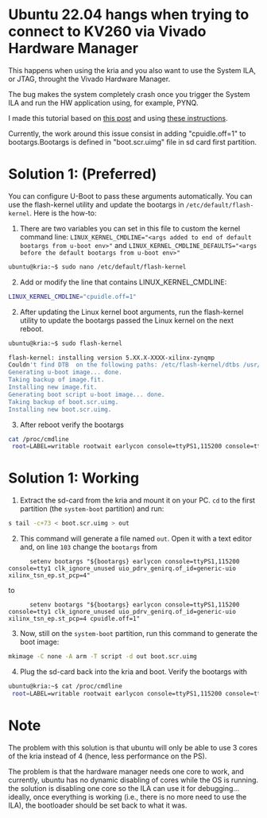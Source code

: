 # Ubuntu 22.04 hangs when trying to connect to KV260 via Vivado Hardware Manager

This happens when using the kria and you also want to use the System ILA, or JTAG, throught the Vivado Hardware Manager.

The bug makes the system completely crash once you trigger the System ILA and run the HW application using, for example, PYNQ.

I made this tutorial based on [this post](https://support.xilinx.com/s/question/0D54U00005u8v4nSAA/ubuntu-2204-hangs-when-trying-to-connect-to-kv260-via-vivado-hardware-manager?language=en_US&t=1725355909975&searchQuery) and using [these instructions](https://xilinx-wiki.atlassian.net/wiki/spaces/A/pages/2363129857/Getting+Started+with+Certified+Ubuntu+22.04+LTS+for+Xilinx+Devices#%5BinlineExtension%5DChanging-the-Kernel-bootargs-Used-By-U-Boot).

Currently, the work around this issue consist in adding "cpuidle.off=1" to bootargs.Bootargs is defined in "boot.scr.uimg" file in sd card first partition. 

# Solution 1: (Preferred)

You can configure U-Boot to pass these arguments automatically.  You can use the flash-kernel utility and update the bootargs in `/etc/default/flash-kernel`. Here is the how-to:

1. There are two variables you can set in this file to custom the kernel command line: `LINUX_KERNEL_CMDLINE="<args added to end of default bootargs from u-boot env>"` and
`LINUX_KERNEL_CMDLINE_DEFAULTS="<args before the default bootargs from u-boot env>"`

```bash
ubuntu@kria:~$ sudo nano /etc/default/flash-kernel
```

2. Add or modify the line that contains LINUX_KERNEL_CMDLINE:

```bash
LINUX_KERNEL_CMDLINE="cpuidle.off=1"
```

2. After updating the Linux kernel boot arguments, run the flash-kernel utility to update the bootargs passed the Linux kernel on the next reboot. 

```bash
ubuntu@kria:~$ sudo flash-kernel

flash-kernel: installing version 5.XX.X-XXXX-xilinx-zynqmp
Couldn't find DTB  on the following paths: /etc/flash-kernel/dtbs /usr/lib/linux-image-5.15.0-1031-xilinx-zynqmp /lib/firmware/5.15.0-1031-xilinx-zynqmp/device-tree/
Generating u-boot image... done.
Taking backup of image.fit.
Installing new image.fit.
Generating boot script u-boot image... done.
Taking backup of boot.scr.uimg.
Installing new boot.scr.uimg.

```

3. After reboot verify the bootargs
```bash
cat /proc/cmdline
 root=LABEL=writable rootwait earlycon console=ttyPS1,115200 console=tty1 clk_ignore_unused uio_pdrv_genirq.of_id=generic-uio xilinx_tsn_ep.st_pcp=4 cma=1000M quiet splash cpuidle.off=1
```

# Solution 1: Working
1. Extract the sd-card from the kria and mount it on your PC. `cd` to the first partition (the `system-boot` partition) and run:
```bash
s tail -c+73 < boot.scr.uimg > out
```

2. This command will generate a file named `out`. Open it with a text editor and, on line `103` change the `bootargs` from
```shell
      setenv bootargs "${bootargs} earlycon console=ttyPS1,115200 console=tty1 clk_ignore_unused uio_pdrv_genirq.of_id=generic-uio xilinx_tsn_ep.st_pcp=4"
```
to 
```shell
      setenv bootargs "${bootargs} earlycon console=ttyPS1,115200 console=tty1 clk_ignore_unused uio_pdrv_genirq.of_id=generic-uio xilinx_tsn_ep.st_pcp=4 cpuidle.off=1"
```

3. Now, still on the `system-boot` partition, run this command to generate the boot image:
```bash
mkimage -C none -A arm -T script -d out boot.scr.uimg
```

4. Plug the sd-card back into the kria and boot. Verify the bootargs with
```bash
ubuntu@kria:~$ cat /proc/cmdline
 root=LABEL=writable rootwait earlycon console=ttyPS1,115200 console=tty1 clk_ignore_unused uio_pdrv_genirq.of_id=generic-uio xilinx_tsn_ep.st_pcp=4 cpuidle.off=1 cma=1000M quiet splash
```



# Note 

The problem with this solution is that ubuntu will only be able to use 3 cores of the kria instead of 4 (hence, less performance on the PS). 

The problem is that the hardware manager needs one core to work, and currently, ubuntu has no dynamic disabling of cores while the OS is running. the solution is disabling one core so the ILA can use it for debugging... ideally, once everything is working (i.e., there is no more need to use the ILA), the bootloader should be set back to what it was.
